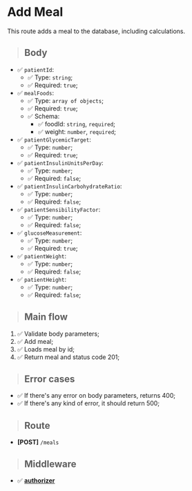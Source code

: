 # Add Meal
This route adds a meal to the database, including calculations.

> ## Body
- ✅ `patientId`:
  - ✅ Type: `string`;
  - ✅ Required: `true`;
- ✅ `mealFoods`:
  - ✅ Type: `array of objects`;
  - ✅ Required: `true`;
  - ✅ Schema: 
    - ✅ foodId: `string`, `required`;
    - ✅ weight: `number`, `required`;
- ✅ `patientGlycemicTarget`:
  - ✅ Type: `number`;
  - ✅ Required: `true`;
- ✅ `patientInsulinUnitsPerDay`:
  - ✅ Type: `number`;
  - ✅ Required: `false`;
- ✅ `patientInsulinCarbohydrateRatio`:
  - ✅ Type: `number`;
  - ✅ Required: `false`;
- ✅ `patientSensibilityFactor`:
  - ✅ Type: `number`;
  - ✅ Required: `false`;
- ✅ `glucoseMeasurement`:
  - ✅ Type: `number`;
  - ✅ Required: `true`;
- ✅ `patientWeight`:
  - ✅ Type: `number`;
  - ✅ Required: `false`;
- ✅ `patientHeight`:
  - ✅ Type: `number`;
  - ✅ Required: `false`;

> ## Main flow
1. ✅ Validate body parameters;
2. ✅ Add meal;
3. ✅ Loads meal by id;
4. ✅ Return meal and status code 201;

> ## Error cases
- ✅ If there's any error on body parameters, returns 400;
- ✅ If there's any kind of error, it should return 500;

> ## Route
- **[POST]** `/meals`

> ## Middleware
- ✅ [**authorizer**](../../auth/login/authorizer.md)